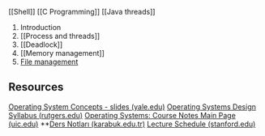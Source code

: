 [[Shell]]
[[C Programming]]
[[Java threads]]

1. Introduction
2. [[Process and threads]]
3. [[Deadlock]]
4. [[Memory management]]
5. [File management](File%20management.md)

## Resources
[Operating System Concepts - slides (yale.edu)](https://codex.cs.yale.edu/avi/os-book/OS10/slide-dir/index.html)
[Operating Systems Design Syllabus (rutgers.edu)](https://people.cs.rutgers.edu/~pxk/416/syllabus.html)
[Operating Systems: Course Notes Main Page (uic.edu)](https://www.cs.uic.edu/~jbell/CourseNotes/OperatingSystems/)
**[Ders Notları (karabuk.edu.tr)](https://web.karabuk.edu.tr/yasinortakci/dersnotlari.html)
[Lecture Schedule (stanford.edu)](https://web.stanford.edu/~ouster/cgi-bin/cs140-spring20/lectures.php)
